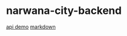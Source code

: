 # narwana-city-backend
[api demo](https://gist.github.com/igorjs/407ffc3126f6ef2a6fe8f918a0673b59)
[markdown](https://docs.github.com/en/get-started/writing-on-github/getting-started-with-writing-and-formatting-on-github/basic-writing-and-formatting-syntax)
